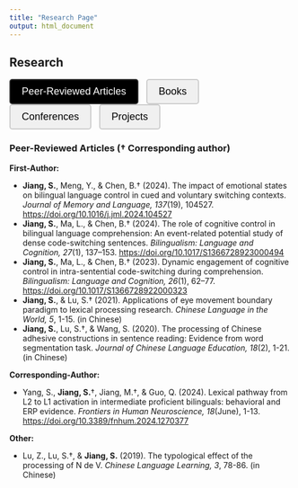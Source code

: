 ```yaml
---
title: "Research Page"
output: html_document
---
```


<style>
  /* Styling for the tabs */
  .tabs {
    margin-bottom: 20px;
  }

  /* Styling for the tab buttons */
  .tab-button {
    font-size: 18px; /* Increase the font size */
    padding: 10px 20px; /* Add some padding to make the button bigger */
    background-color: #f0f0f0; /* Light grey background */
    border: 2px solid #ccc; /* Border color */
    border-radius: 5px; /* Rounded corners */
    cursor: pointer;
    margin-right: 10px; /* Space between the buttons */
    transition: background-color 0.3s ease, color 0.3s ease; /* Smooth transition */
    color: black; /* Default text color for unselected tab */
  }

  /* Active tab button (selected state) */
  .tab-button.active {
    background-color: black; /* Black background for the active tab */
    color: white; /* White text on active tab */
    border-color: #333; /* Darker border when active */
  }

  /* Hover effect for the buttons */
  .tab-button:hover {
    background-color: #e0e0e0; /* Light grey when hovered */
  }

  /* Content area styling */
  .tab-content {
    display: none;
  }

  /* Show the active tab content */
  .tab-content.active {
    display: block;
  }

  /* Placeholder content for tabs */
  .placeholder-content {
    font-style: italic;
    color: #888;
  }
</style>

## Research

<div class="tabs">
  <button class="tab-button active" onclick="showTab('articles')">Peer-Reviewed Articles</button>
  <button class="tab-button" onclick="showTab('books')">Books</button>
  <button class="tab-button" onclick="showTab('conferences')">Conferences</button>
  <button class="tab-button" onclick="showTab('projects')">Projects</button>
</div>

<!-- Peer-Reviewed Articles Section -->
<div id="articles" class="tab-content active">
  <h3>Peer-Reviewed Articles († Corresponding author)</h3>
  
  <p><strong>First-Author:</strong></p>
  <ul>
    <li><strong>Jiang, S.</strong>, Meng, Y., & Chen, B.† (2024). The impact of emotional states on bilingual language control in cued and voluntary switching contexts. <i>Journal of Memory and Language, 137</i>(19), 104527. <a href="https://doi.org/10.1016/j.jml.2024.104527">https://doi.org/10.1016/j.jml.2024.104527</a></li>
    <li><strong>Jiang, S.</strong>, Ma, L., & Chen, B.† (2024). The role of cognitive control in bilingual language comprehension: An event-related potential study of dense code-switching sentences. <i>Bilingualism: Language and Cognition, 27</i>(1), 137–153. <a href="https://doi.org/10.1017/S1366728923000494">https://doi.org/10.1017/S1366728923000494</a></li>
    <li><strong>Jiang, S.</strong>, Ma, L., & Chen, B.† (2023). Dynamic engagement of cognitive control in intra-sentential code-switching during comprehension. <i>Bilingualism: Language and Cognition, 26</i>(1), 62–77. <a href="https://doi.org/10.1017/S1366728922000323">https://doi.org/10.1017/S1366728922000323</a></li>
    <li><strong>Jiang, S.</strong>, & Lu, S.† (2021). Applications of eye movement boundary paradigm to lexical processing research. <i>Chinese Language in the World, 5</i>, 1-15. (in Chinese)</li>
    <li><strong>Jiang, S.</strong>, Lu, S.†, & Wang, S. (2020). The processing of Chinese adhesive constructions in sentence reading: Evidence from word segmentation task. <i>Journal of Chinese Language Education, 18</i>(2), 1-21. (in Chinese)</li>
  </ul>

  <p><strong>Corresponding-Author:</strong></p>
  <ul>
    <li>Yang, S., <strong>Jiang, S.</strong>†, Jiang, M.†, & Guo, Q. (2024). Lexical pathway from L2 to L1 activation in intermediate proficient bilinguals: behavioral and ERP evidence. <i>Frontiers in Human Neuroscience, 18</i>(June), 1-13. <a href="https://doi.org/10.3389/fnhum.2024.1270377">https://doi.org/10.3389/fnhum.2024.1270377</a></li>
  </ul>

  <p><strong>Other:</strong></p>
  <ul>
    <li>Lu, Z., Lu, S.†, & <strong>Jiang, S.</strong> (2019). The typological effect of the processing of N de V. <i>Chinese Language Learning, 3</i>, 78-86. (in Chinese)</li>
  </ul>
</div>

<!-- Books Section -->
<div id="books" class="tab-content">
  <h3>Books</h3>
  
  <p>VanPatten, B., Keating G. D., & Wulff, S. (Eds.). (2021). <i>Theories in Second Language Acquisition: An Introduction.</i> (Lu, S., & <strong>Jiang, S.</strong>, Trans.). Beijing: China Commerce and Trade Press. (Original work published 2020).</p>
</div>

<!-- Conferences Section -->
<div id="conferences" class="tab-content">
  <h3>Conferences</h3>
  <p class="placeholder-content">Content to be uploaded soon.</p>
</div>

<!-- Projects Section -->
<div id="projects" class="tab-content">
  <h3>Projects</h3>
  <p class="placeholder-content">Content to be uploaded soon.</p>
</div>

<script>
  // JavaScript for switching between tabs
  function showTab(tabName) {
    var i, tabContents, tabButtons;
    tabContents = document.getElementsByClassName("tab-content");
    tabButtons = document.getElementsByClassName("tab-button");
    
    for (i = 0; i < tabContents.length; i++) {
      tabContents[i].style.display = "none";
    }
    
    for (i = 0; i < tabButtons.length; i++) {
      tabButtons[i].classList.remove("active");
    }
    
    document.getElementById(tabName).style.display = "block";
    event.currentTarget.classList.add("active");
  }

  // Initialize to show the first tab by default
  document.getElementsByClassName("tab-button")[0].click();
</script>
